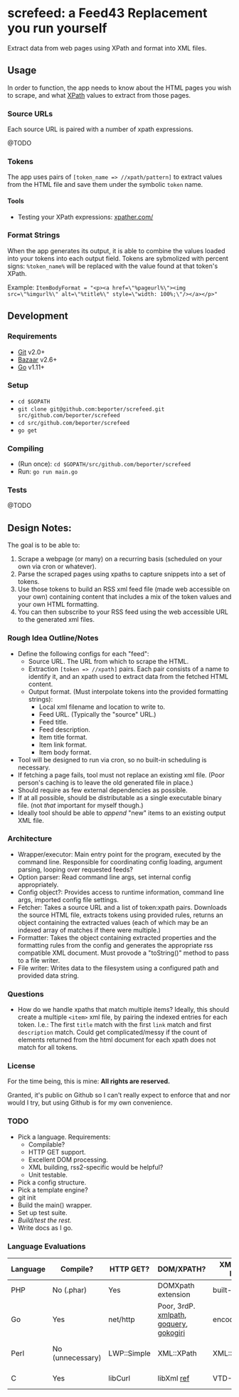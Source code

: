 # screfeed: a Feed43 Replacement you run yourself

Extract data from web pages using XPath and format into XML files.


## Usage

In order to function, the app needs to know about the HTML pages you wish to scrape, and what [XPath](https://en.wikipedia.org/wiki/XPath) values to extract from those pages.


### Source URLs

Each source URL is paired with a number of xpath expressions.

@TODO

### Tokens

The app uses pairs of `[token_name => //xpath/pattern]` to extract values from the HTML file and save them under the symbolic `token` name.


#### Tools

* Testing your XPath expressions: [xpather.com/](http://xpather.com/)


### Format Strings

When the app generates its output, it is able to combine the values loaded into your tokens into each output field. Tokens are sybmolized with percent signs: `%token_name%` will be replaced with the value found at that token's XPath.

Example: `ItemBodyFormat = "<p><a href=\"%pageurl%\"><img src=\"%imgurl%\" alt=\"%title%\" style=\"width: 100%;\"/></a></p>"`


## Development

### Requirements

* [Git](https://git-scm.com/downloads) v2.0+
* [Bazaar](http://wiki.bazaar.canonical.com/Download) v2.6+
* [Go](https://golang.org/dl/) v1.11+


### Setup

* `cd $GOPATH`
* `git clone git@github.com:beporter/screfeed.git src/github.com/beporter/screfeed`
* `cd src/github.com/beporter/screfeed`
* `go get`


### Compiling

* (Run once): `cd $GOPATH/src/github.com/beporter/screfeed`
* Run: `go run main.go`


### Tests

@TODO



## Design Notes:

The goal is to be able to:

1. Scrape a webpage (or many) on a recurring basis (scheduled on your own via cron or whatever).
1. Parse the scraped pages using xpaths to capture snippets into a set of tokens.
1. Use those tokens to build an RSS xml feed file (made web accessible on your own) containing content that includes a mix of the token values and your own HTML formatting.
1. You can then subscribe to your RSS feed using the web accessible URL to the generated xml files.


### Rough Idea Outline/Notes

* Define the following configs for each "feed":
	* Source URL. The URL from which to scrape the HTML.
	* Extraction `[token => //xpath]` pairs. Each pair consists of a name to identify it, and an xpath used to extract data from the fetched HTML content.
	* Output format. (Must interpolate tokens into the provided formatting strings):
		* Local xml filename and location to write to.
		* Feed URL. (Typically the "source" URL.)
		* Feed title.
		* Feed description.
		* Item title format.
		* Item link format.
		* Item body format.
* Tool will be designed to run via cron, so no built-in scheduling is necessary.
* If fetching a page fails, tool must not replace an existing xml file. (Poor person's caching is to leave the old generated file in place.)
* Should require as few external dependencies as possible.
* If at all possible, should be distributable as a single executable binary file. (not _that_ important for myself though.)
* Ideally tool should be able to _append_ "new" items to an existing output XML file.


### Architecture

* Wrapper/executor: Main entry point for the program, executed by the command line. Responsible for coordinating config loading, argument parsing, looping over requested feeds?
* Option parser: Read command line args, set internal config appropriately.
* Config object?: Provides access to runtime information, command line args, imported config file settings.
* Fetcher: Takes a source URL and a list of token:xpath pairs. Downloads the source HTML file, extracts tokens using provided rules, returns an object containing the extracted values (each of which may be an indexed array of matches if there were multiple.)
* Formatter: Takes the object containing extracted properties and the formatting rules from the config and generates the appropriate rss compatible XML document. Must provode a "toString()" method to pass to a file writer.
* File writer: Writes data to the filesystem using a configured path and provided data string.


### Questions

* How do we handle xpaths that match multiple items? Ideally, this should create a multiple `<item>` xml file, by pairing the indexed entries for each token. I.e.: The first `title` match with the first `link` match and first `description` match. Could get complicated/messy if the count of elements returned from the html document for each xpath does not match for all tokens.


### License

For the time being, this is mine: **All rights are reserved.**

Granted, it's public on Github so I can't really expect to enforce that and nor would I try, but using Github is for my own convenience.


### TODO

* Pick a language. Requirements:
	* Compilable?
	* HTTP GET support.
	* Excellent DOM processing.
	* XML building, rss2-specific would be helpful?
	* Unit testable.
* Pick a config structure.
* Pick a template engine?
* git init
* Build the main() wrapper.
* Set up test suite.
* _Build/test the rest._
* Write docs as I go.


### Language Evaluations

| Language  | Compile?  | HTTP GET?  | DOM/XPATH?  | XML/RSS lib?  | Testing?  |
|-----------|-----------|------------|-------------|---------------|-----------|
| PHP  | No (.phar)  | Yes  | DOMXpath extension  | built-in  | phpunit  |
| Go  | Yes  | net/http  | Poor, 3rdP. [xmlpath](http://godoc.org/launchpad.net/xmlpath), [goquery](https://github.com/PuerkitoBio/goquery), [gokogiri](https://github.com/moovweb/gokogiri)  | encoding/xml  | built-in  |
| Perl  | No (unnecessary)  | LWP::Simple  | XML::XPath  | XML::RSS [ref](http://stackoverflow.com/a/14617203/70876)  | Test::Simple, Test::More, [Devel:Cover](http://blogs.perl.org/users/neilb/2014/08/check-your-test-coverage-with-develcover.html)  |
| C  | Yes  | libCurl  | libXml [ref](http://www.xmlsoft.org/examples/#xpath2.c)  | VTD-XML [ref](http://vtd-xml.sourceforge.net/codeSample/cs2.html)  | Many options? [ref](http://stackoverflow.com/questions/65820/unit-testing-c-code)  |
